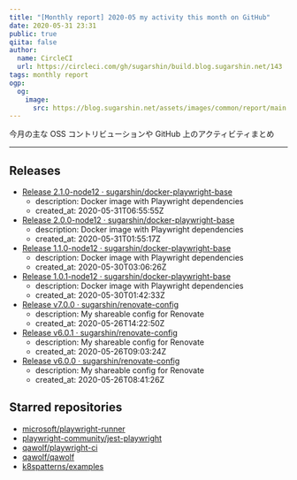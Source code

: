 ```yaml
---
title: "[Monthly report] 2020-05 my activity this month on GitHub"
date: 2020-05-31 23:31
public: true
qiita: false
author:
  name: CircleCI
  url: https://circleci.com/gh/sugarshin/build.blog.sugarshin.net/143
tags: monthly report
ogp:
  og:
    image:
      src: https://blog.sugarshin.net/assets/images/common/report/main.png
---
```


今月の主な OSS コントリビューションや GitHub 上のアクティビティまとめ

***

## Releases

- [Release 2.1.0-node12 · sugarshin/docker-playwright-base](https://github.com/sugarshin/docker-playwright-base/releases/tag/2.1.0-node12)
  - description: Docker image with Playwright dependencies
  - created_at: 2020-05-31T06:55:55Z
- [Release 2.0.0-node12 · sugarshin/docker-playwright-base](https://github.com/sugarshin/docker-playwright-base/releases/tag/2.0.0-node12)
  - description: Docker image with Playwright dependencies
  - created_at: 2020-05-31T01:55:17Z
- [Release 1.1.0-node12 · sugarshin/docker-playwright-base](https://github.com/sugarshin/docker-playwright-base/releases/tag/1.1.0-node12)
  - description: Docker image with Playwright dependencies
  - created_at: 2020-05-30T03:06:26Z
- [Release 1.0.1-node12 · sugarshin/docker-playwright-base](https://github.com/sugarshin/docker-playwright-base/releases/tag/1.0.1-node12)
  - description: Docker image with Playwright dependencies
  - created_at: 2020-05-30T01:42:33Z
- [Release v7.0.0 · sugarshin/renovate-config](https://github.com/sugarshin/renovate-config/releases/tag/v7.0.0)
  - description: My shareable config for Renovate
  - created_at: 2020-05-26T14:22:50Z
- [Release v6.0.1 · sugarshin/renovate-config](https://github.com/sugarshin/renovate-config/releases/tag/v6.0.1)
  - description: My shareable config for Renovate
  - created_at: 2020-05-26T09:03:24Z
- [Release v6.0.0 · sugarshin/renovate-config](https://github.com/sugarshin/renovate-config/releases/tag/v6.0.0)
  - description: My shareable config for Renovate
  - created_at: 2020-05-26T08:41:26Z

## Starred repositories

- [microsoft/playwright-runner](https://github.com/microsoft/playwright-runner)
- [playwright-community/jest-playwright](https://github.com/playwright-community/jest-playwright)
- [qawolf/playwright-ci](https://github.com/qawolf/playwright-ci)
- [qawolf/qawolf](https://github.com/qawolf/qawolf)
- [k8spatterns/examples](https://github.com/k8spatterns/examples)
